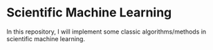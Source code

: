 # Scientific Machine Learning
In this repository, I will implement some classic algorithms/methods in scientific machine learning.